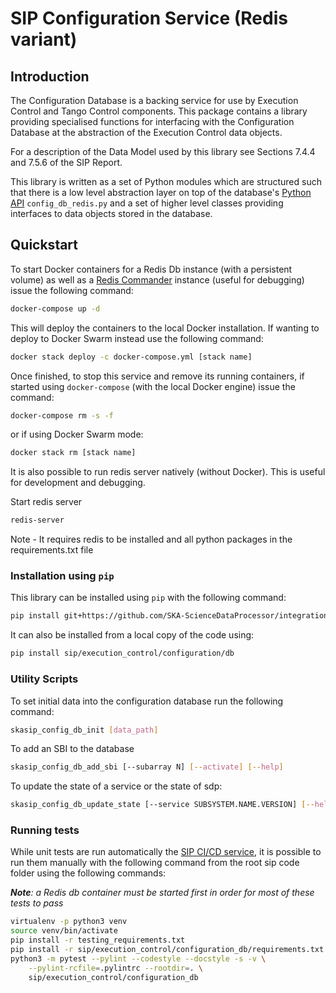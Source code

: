# SIP Configuration Service (Redis variant)

## Introduction

The Configuration Database is a backing service for use by Execution
Control and Tango Control components. This package contains a library 
providing specialised functions for interfacing with the Configuration
Database at the abstraction of the Execution Control data objects.

For a description of the Data Model used by this library see Sections 7.4.4 
and 7.5.6 of the SIP Report.   

This library is written as a set of Python modules which are structured 
such that there is a low level abstraction layer on top of the database's 
[Python API](https://redis-py.readthedocs.io/en/latest/) `config_db_redis.py`
and a set of higher level classes providing interfaces to data objects
stored in the database.

## Quickstart

To start Docker containers for a Redis Db instance (with a persistent volume)
as well as a [Redis Commander](https://github.com/joeferner/redis-commander)
instance (useful for debugging) issue the following command:

```bash
docker-compose up -d
```

This will deploy the containers to the local Docker installation. If wanting
to deploy to Docker Swarm instead use the following command:

```bash
docker stack deploy -c docker-compose.yml [stack name]
```

Once finished, to stop this service and remove its running containers, if
started using `docker-compose` (with the local Docker engine) issue the
command:

```bash
docker-compose rm -s -f
```

or if using Docker Swarm mode:

```bash
docker stack rm [stack name]
```

It is also possible to run redis server natively (without Docker). This is
useful for development and debugging.

Start redis server

```bash
redis-server
```

Note - It requires redis to be installed and all python packages in the
requirements.txt file

### Installation using `pip`

This library can be installed using `pip` with the following command: 

```bash
pip install git+https://github.com/SKA-ScienceDataProcessor/integration-prototype@master#egg=config_db\&subdirectory=sip/execution_control/configuration_db
```

It can also be installed from a local copy of the code using:

```bash
pip install sip/execution_control/configuration/db
```

### Utility Scripts

To set initial data into the configuration database run the following command:

```bash
skasip_config_db_init [data_path]
```

To add an SBI to the database

```bash
skasip_config_db_add_sbi [--subarray N] [--activate] [--help]
```

To update the state of a service or the state of sdp:

```bash
skasip_config_db_update_state [--service SUBSYSTEM.NAME.VERSION] [--help] new_state
```


### Running tests

While unit tests are run automatically the 
[SIP CI/CD service](https://travis-ci.com/SKA-ScienceDataProcessor/integration-prototype),
it is possible to run them manually with the following command from the
root sip code folder using the following commands:

***Note**: a Redis db container must be started first in order for most of
these tests to pass*

```bash
virtualenv -p python3 venv
source venv/bin/activate
pip install -r testing_requirements.txt
pip install -r sip/execution_control/configuration_db/requirements.txt
python3 -m pytest --pylint --codestyle --docstyle -s -v \
    --pylint-rcfile=.pylintrc --rootdir=. \
    sip/execution_control/configuration_db
```
